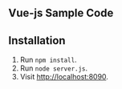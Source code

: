 ## Vue-js Sample Code

## Installation

1. Run `npm install`.
2. Run `node server.js`.
3. Visit [http://localhost:8090](http://localhost:8090).
